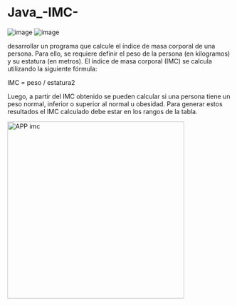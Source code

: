 # Java_-IMC-
![image](https://github.com/stiv-32/Java_-IMC-/assets/144242742/0d096888-ee04-462f-bbc7-7ce432793250)
![image](https://github.com/stiv-32/Java_-IMC-/assets/144242742/7e0581b0-7007-4919-9cb2-03d26710b183)


desarrollar un programa que calcule el índice de masa corporal de una persona. Para ello, se requiere definir el peso de la persona (en kilogramos) y su estatura (en metros). El índice de masa corporal (IMC) se calcula utilizando la siguiente fórmula:

IMC = peso / estatura2

Luego, a partir del IMC obtenido se pueden calcular si una persona tiene un peso normal, inferior o superior al normal u obesidad. Para generar estos resultados el IMC calculado debe estar en los rangos de la tabla.


<img width="397" alt="APP imc" src="https://github.com/stiv-32/Java_-IMC-/assets/144242742/56045289-d3ba-4b0a-aa02-7c9ce32a6210">


